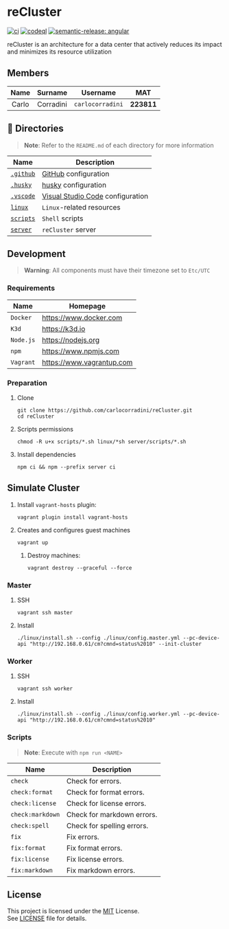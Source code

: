 # reCluster

[![ci](https://github.com/carlocorradini/reCluster/actions/workflows/ci.yml/badge.svg)](https://github.com/carlocorradini/reCluster/actions/workflows/ci.yml)
[![codeql](https://github.com/carlocorradini/reCluster/actions/workflows/codeql.yml/badge.svg)](https://github.com/carlocorradini/reCluster/actions/workflows/codeql.yml)
[![semantic-release: angular](https://img.shields.io/badge/semantic--release-angular-e10079?logo=semantic-release)](https://github.com/semantic-release/semantic-release)

reCluster is an architecture for a data center that actively reduces its impact and minimizes its resource utilization

## Members

| Name  |  Surname  |     Username     |    MAT     |
| :---: | :-------: | :--------------: | :--------: |
| Carlo | Corradini | `carlocorradini` | **223811** |

## :file_folder: Directories

> **Note**: Refer to the `README.md` of each directory for more information

| **Name**               | **Description**                                                   |
| ---------------------- | ----------------------------------------------------------------- |
| [`.github`](./.github) | [GitHub](https://github.com) configuration                        |
| [`.husky`](./)         | [husky](https://typicode.github.io/husky) configuration           |
| [`.vscode`](./)        | [Visual Studio Code](https://code.visualstudio.com) configuration |
| [`linux`](./)          | `Linux`-related resources                                         |
| [`scripts`](./)        | `Shell` scripts                                                   |
| [`server`](./)         | `reCluster` server                                                |

## Development

> **Warning**: All components must have their timezone set to `Etc/UTC`

### Requirements

| **Name**  | **Homepage**                |
| --------- | --------------------------- |
| `Docker`  | <https://www.docker.com>    |
| `K3d`     | <https://k3d.io>            |
| `Node.js` | <https://nodejs.org>        |
| `npm`     | <https://www.npmjs.com>     |
| `Vagrant` | <https://www.vagrantup.com> |

### Preparation

1. Clone

   ```console
   git clone https://github.com/carlocorradini/reCluster.git
   cd reCluster
   ```

1. Scripts permissions

   ```console
   chmod -R u+x scripts/*.sh linux/*sh server/scripts/*.sh
   ```

1. Install dependencies

   ```console
   npm ci && npm --prefix server ci
   ```

## Simulate Cluster

1. Install `vagrant-hosts` plugin:

   ```console
   vagrant plugin install vagrant-hosts
   ```

1. Creates and configures guest machines

   ```console
   vagrant up
   ```

   1. Destroy machines:

      ```console
      vagrant destroy --graceful --force
      ```

### Master

1. SSH

   ```console
   vagrant ssh master
   ```

1. Install

   ```console
   ./linux/install.sh --config ./linux/config.master.yml --pc-device-api "http://192.168.0.61/cm?cmnd=status%2010" --init-cluster
   ```

### Worker

1. SSH

   ```console
   vagrant ssh worker
   ```

1. Install

   ```console
   ./linux/install.sh --config ./linux/config.worker.yml --pc-device-api "http://192.168.0.61/cm?cmnd=status%2010"
   ```

### Scripts

> **Note**: Execute with `npm run <NAME>`

| **Name**         | **Description**            |
| ---------------- | -------------------------- |
| `check`          | Check for errors.          |
| `check:format`   | Check for format errors.   |
| `check:license`  | Check for license errors.  |
| `check:markdown` | Check for markdown errors. |
| `check:spell`    | Check for spelling errors. |
| `fix`            | Fix errors.                |
| `fix:format`     | Fix format errors.         |
| `fix:license`    | Fix license errors.        |
| `fix:markdown`   | Fix markdown errors.       |

## License

This project is licensed under the [MIT](https://opensource.org/licenses/MIT) License. \
See [LICENSE](LICENSE) file for details.
